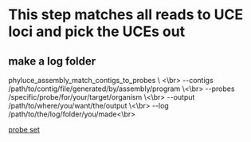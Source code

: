 # This step matches all reads to UCE loci and pick the UCEs out

## make a log folder

phyluce_assembly_match_contigs_to_probes \\ <\br>
    --contigs /path/to/contig/file/generated/by/assembly/program \\<\br>
    --probes /specific/probe/for/your/target/organism \\<\br>
    --output /path/to/where/you/want/the/output \\<\br>
    --log /path/to/the/log/folder/you/made<\br>
    
[probe set](http://ultraconserved.org/)
